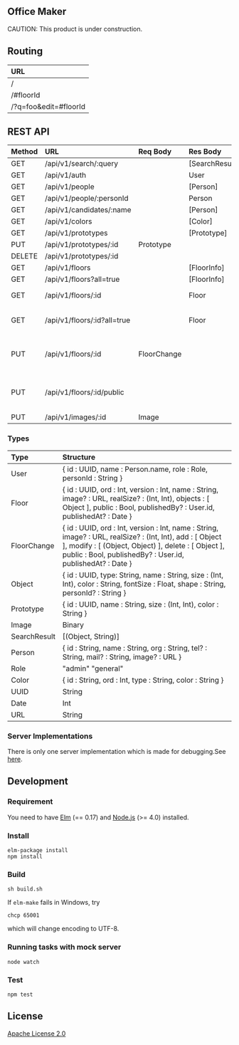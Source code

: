 Office Maker
----

CAUTION: This product is under construction.

## Routing

|URL|
|:--|
|/|
|/#floorId|
|/?q=foo&edit=#floorId|

## REST API

|Method|URL|Req Body|Res Body|Description|Guest|General|Admin|
|:--|:--|:--|:--|:--|:--|:--|:--|
|GET| /api/v1/search/:query||[SearchResult]||✓|✓|✓|
|GET| /api/v1/auth||User||✓|✓|✓|
|GET| /api/v1/people||[Person]||✓|✓|✓|
|GET| /api/v1/people/:personId||Person||✓|✓|✓|
|GET| /api/v1/candidates/:name||[Person]||✓|✓|✓|
|GET| /api/v1/colors||[Color]||✓|✓|✓|
|GET| /api/v1/prototypes||[Prototype]||✓|✓|✓|
|PUT| /api/v1/prototypes/:id|Prototype|||||✓|
|DELETE| /api/v1/prototypes/:id||||||✓|
|GET| /api/v1/floors||[FloorInfo]||✓|✓|✓|
|GET| /api/v1/floors?all=true||[FloorInfo]||✓|✓|✓|
|GET| /api/v1/floors/:id||Floor|fetch latest version|✓|✓|✓|
|GET| /api/v1/floors/:id?all=true||Floor|fetch latest unpublished version||✓|✓|
|PUT| /api/v1/floors/:id|FloorChange||update latest unpublished version||✓|✓|
|PUT| /api/v1/floors/:id/public|||publish latest unpublished version|||✓|
|PUT| /api/v1/images/:id|Image|||||✓|

<!--
|PUT| /api/v1/colors||[Color]||||✓|
|GET| /api/v1/people/missing||[Person]||✓|✓|✓|
|GET| /api/v1/floors/:id/versions||||✓|✓|✓|
|GET| /api/v1/floors/:id/version/:version||||✓|✓|✓|
|DELETE| /api/v1/floors/:id||||||✓|
-->

### Types

|Type|Structure|
|:--|:--|
|User| { id : UUID, name : Person.name, role : Role, personId : String } |
|Floor| { id : UUID, ord : Int, version : Int, name : String, image? : URL, realSize? : (Int, Int), objects : [ Object ], public : Bool, publishedBy? : User.id, publishedAt? : Date } |
|FloorChange| { id : UUID, ord : Int, version : Int, name : String, image? : URL, realSize? : (Int, Int), add : [ Object ], modify : [ (Object, Object) ], delete : [ Object ], public : Bool, publishedBy? : User.id, publishedAt? : Date } |
|Object| { id : UUID, type: String, name : String, size : (Int, Int), color : String, fontSize : Float, shape : String, personId? : String } |
|Prototype| { id : UUID, name : String, size : (Int, Int), color : String } |
|Image| Binary |
|SearchResult| [(Object, String)] |
|Person| { id : String, name : String, org : String, tel? : String, mail? : String, image? : URL } |
|Role| "admin" "general" |
|Color| { id : String, ord : Int, type : String, color : String } |
|UUID| String |
|Date| Int |
|URL| String |

### Server Implementations

There is only one server implementation which is made for debugging.See [here](./test/server/README.md).


## Development

### Requirement

You need to have [Elm](http://elm-lang.org/) (== 0.17) and [Node.js](https://nodejs.org/) (>= 4.0) installed.

### Install

```
elm-package install
npm install
```

### Build

```
sh build.sh
```

If `elm-make` fails in Windows, try
```
chcp 65001
```
which will change encoding to UTF-8.

### Running tasks with mock server

```
node watch
```

### Test

```
npm test
```

## License

[Apache License 2.0](LICENSE)
